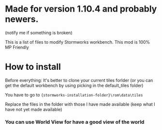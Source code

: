 # Made for version 1.10.4 and probably newers.
(notify me if something is broken)

This is a list of files to modify Stormworks workbench. 
This mod is 100% MP Friendly

# How to install
Before everything: It's better to clone your current tiles forlder (or you can get the default workbench by using picking in the default_tiles folder)

You have to go to `{stormworks-installation-folder}\rom\data\tiles`

Replace the files in the folder with those I have made available (keep what I have not yet made available)

<h3>You can use World View for have a good view of the world</h3>

